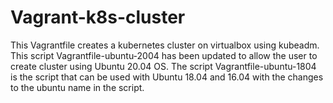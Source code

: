 # Vagrant-k8s-cluster
This Vagrantfile creates a kubernetes cluster on virtualbox using kubeadm.
This script Vagrantfile-ubuntu-2004 has been updated to allow the user to create cluster using Ubuntu 20.04 OS.
The script Vagrantfile-ubuntu-1804 is the script that can be used with Ubuntu 18.04 and 16.04 with the changes to the ubuntu name in the script.
